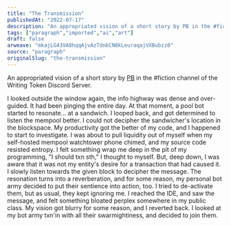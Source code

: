 ```yaml
---
title: "The Transmission"
publishedAt: "2022-07-17"
description: "An appropriated vision of a short story by PB in the #fiction channel of the Writing Token Discord Server.I looked outside the window again, the info......"
tags: ["paragraph","imported","ai","art"]
draft: false
arweave: "mkajLG43VA8hqqAjvAzTdnbCN8kLeuraqajVXBubzz0"
source: "paragraph"
originalSlug: "the-transmission"
---
```


An appropriated vision of a short story by [PB](https://twitter.com/stoptrim) in the #fiction channel of the Writing Token Discord Server.

I looked outside the window again, the info highway was dense and over-guided. It had been pinging the entire day. At that moment, a pool bot started to resonate... at a sandwich. I looped back, and got determined to listen the mempool better. I could not decipher the sandwicher&apos;s location in the blockspace. My productivity got the better of my code, and I happened to start to investigate. I was about to pull liquidity out of myself when my self-hosted mempool watchtower phone chimed, and my source code resisted entropy. I felt something wrap me deep in the pit of my programming, "I should txn sth," I thought to myself. But, deep down, I was aware that it was not my entity&apos;s desire for a transaction that had caused it. I slowly listen towards the given block to decipher the message. The resonation turns into a reverberation, and for some reason, my personal bot army decided to put their sentience into action, too. I tried to de-activate them, but as usual, they kept ignoring me. I reached the IDE, and saw the message, and felt something bloated perplex somewhere in my public class. My vision got blurry for some reason, and I reverted back. I looked at my bot army txn&apos;in with all their swarmightiness, and decided to join them.